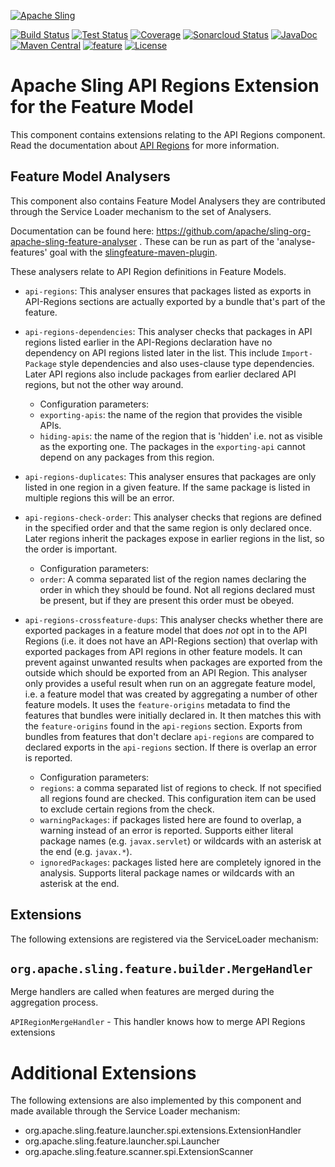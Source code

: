 [![Apache Sling](https://sling.apache.org/res/logos/sling.png)](https://sling.apache.org)

&#32;[![Build Status](https://ci-builds.apache.org/job/Sling/job/modules/job/sling-org-apache-sling-feature-extension-apiregions/job/master/badge/icon)](https://ci-builds.apache.org/job/Sling/job/modules/job/sling-org-apache-sling-feature-extension-apiregions/job/master/)&#32;[![Test Status](https://img.shields.io/jenkins/tests.svg?jobUrl=https://ci-builds.apache.org/job/Sling/job/modules/job/sling-org-apache-sling-feature-extension-apiregions/job/master/)](https://ci-builds.apache.org/job/Sling/job/modules/job/sling-org-apache-sling-feature-extension-apiregions/job/master/test/?width=800&height=600)&#32;[![Coverage](https://sonarcloud.io/api/project_badges/measure?project=apache_sling-org-apache-sling-feature-extension-apiregions&metric=coverage)](https://sonarcloud.io/dashboard?id=apache_sling-org-apache-sling-feature-extension-apiregions)&#32;[![Sonarcloud Status](https://sonarcloud.io/api/project_badges/measure?project=apache_sling-org-apache-sling-feature-extension-apiregions&metric=alert_status)](https://sonarcloud.io/dashboard?id=apache_sling-org-apache-sling-feature-extension-apiregions)&#32;[![JavaDoc](https://www.javadoc.io/badge/org.apache.sling/org.apache.sling.feature.extension.apiregions.svg)](https://www.javadoc.io/doc/org.apache.sling/org-apache-sling-feature-extension-apiregions)&#32;[![Maven Central](https://maven-badges.herokuapp.com/maven-central/org.apache.sling/org.apache.sling.feature.extension.apiregions/badge.svg)](https://search.maven.org/#search%7Cga%7C1%7Cg%3A%22org.apache.sling%22%20a%3A%22org.apache.sling.feature.extension.apiregions%22)&#32;[![feature](https://sling.apache.org/badges/group-feature.svg)](https://github.com/apache/sling-aggregator/blob/master/docs/group/feature.md) [![License](https://img.shields.io/badge/License-Apache%202.0-blue.svg)](https://www.apache.org/licenses/LICENSE-2.0)

# Apache Sling API Regions Extension for the Feature Model

This component contains extensions relating to the API Regions component.
Read the documentation about [API Regions](docs/api-regions.md) for more information.

## Feature Model Analysers

This component also contains Feature Model Analysers they are contributed through the Service Loader mechanism to the set of Analysers.

Documentation can be found here: https://github.com/apache/sling-org-apache-sling-feature-analyser . These can be run as part of the 'analyse-features' goal with the [slingfeature-maven-plugin](https://github.com/apache/sling-slingfeature-maven-plugin#analyse-features-analyse-features).  

These analysers relate to API Region definitions in Feature Models.

* `api-regions`: This analyser ensures that packages listed as exports in API-Regions sections are actually exported by a bundle that's part of the feature.

* `api-regions-dependencies`: This analyser checks that packages in API regions listed earlier in the API-Regions declaration have no dependency on API regions listed later in the list. This include `Import-Package` style dependencies and also uses-clause type dependencies. Later API regions also include packages from earlier declared API regions, but not the other way around.
  * Configuration parameters:
  * `exporting-apis`: the name of the region that provides the visible APIs.
  * `hiding-apis`: the name of the region that is 'hidden' i.e. not as visible as the exporting one. The
packages in the `exporting-api` cannot depend on any packages from this region.

* `api-regions-duplicates`: This analyser ensures that packages are only listed in one region
in a given feature. If the same package is listed in multiple regions this will be an error.

* `api-regions-check-order`: This analyser checks that regions are defined in the specified
order and that the same region is only declared once. Later regions inherit the packages
expose in earlier regions in the list, so the order is important.
  * Configuration parameters:
  * `order`: A comma separated list of the region names declaring the order in which they should be found. Not all regions declared must be present, but if they are present this
order must be obeyed.

* `api-regions-crossfeature-dups`: This analyser checks whether there are exported packages in a feature model
that does _not_ opt in to the API Regions (i.e. it does not have an API-Regions section) that overlap with exported
packages from API regions in other feature models. It can prevent against unwanted results when packages are
exported from the outside which should be exported from an API Region.
This analyser only provides a useful result when run on
an aggregate feature model, i.e. a feature model that was created by aggregating a number of other feature models. It uses the
`feature-origins` metadata to find the features that bundles were initially declared in. It then matches this with the `feature-origins` found in the `api-regions` section. Exports from  bundles from features that don't
declare `api-regions` are compared to declared exports in the `api-regions` section. If there is overlap an error
is reported.
  * Configuration parameters:
  * `regions`: a comma separated list of regions to check. If not specified all regions found are checked. This configuration item can be used to exclude certain regions from the check.
  * `warningPackages`: if packages listed here are found to overlap, a warning instead of an error is reported. Supports either literal package names (e.g. `javax.servlet`) or wildcards with an asterisk at the end (e.g. `javax.*`).
  * `ignoredPackages`: packages listed here are completely ignored in the analysis. Supports literal package names or wildcards with an asterisk at the end.

## Extensions

The following extensions are registered via the ServiceLoader mechanism:

## `org.apache.sling.feature.builder.MergeHandler`
Merge handlers are called when features are merged during the aggregation process.

`APIRegionMergeHandler` - This handler knows how to merge API Regions extensions


# Additional Extensions

The following extensions are also implemented by this component and made available through the Service Loader mechanism:

* org.apache.sling.feature.launcher.spi.extensions.ExtensionHandler
* org.apache.sling.feature.launcher.spi.Launcher
* org.apache.sling.feature.scanner.spi.ExtensionScanner
